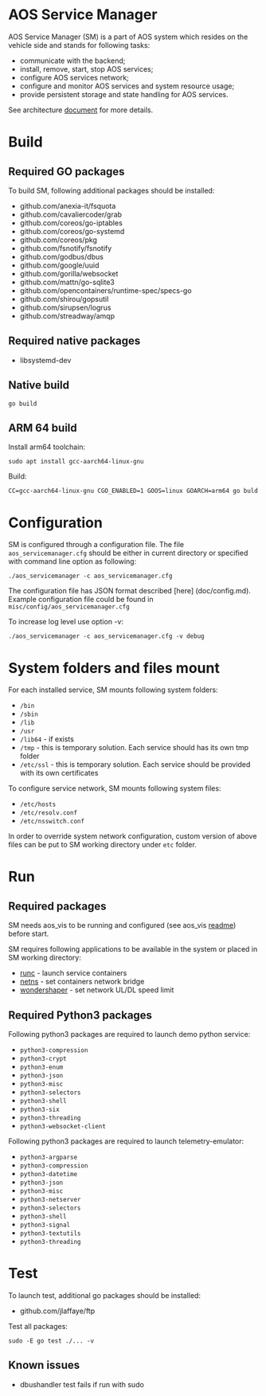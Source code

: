 
# AOS Service Manager

AOS Service Manager (SM) is a part of AOS system which resides on the vehicle side and stands for following tasks:
* communicate with the backend;
* install, remove, start, stop AOS services;
* configure AOS services network;
* configure and monitor AOS services and system resource usage;
* provide persistent storage and state handling for AOS services.

See architecture [document](doc/architecture.md) for more details.

# Build

## Required GO packages

To build SM, following additional packages should be installed:
* github.com/anexia-it/fsquota
* github.com/cavaliercoder/grab
* github.com/coreos/go-iptables
* github.com/coreos/go-systemd
* github.com/coreos/pkg
* github.com/fsnotify/fsnotify
* github.com/godbus/dbus
* github.com/google/uuid
* github.com/gorilla/websocket
* github.com/mattn/go-sqlite3
* github.com/opencontainers/runtime-spec/specs-go
* github.com/shirou/gopsutil
* github.com/sirupsen/logrus
* github.com/streadway/amqp

## Required native packages
* libsystemd-dev

## Native build

```
go build
```

## ARM 64 build

Install arm64 toolchain:
```
sudo apt install gcc-aarch64-linux-gnu
```
Build:

```
CC=gcc-aarch64-linux-gnu CGO_ENABLED=1 GOOS=linux GOARCH=arm64 go buld
```

# Configuration

SM is configured through a configuration file. The file `aos_servicemanager.cfg` should be either in current directory or specified with command line option as following:
```
./aos_servicemanager -c aos_servicemanager.cfg
```
The configuration file has JSON format described [here] (doc/config.md). Example configuration file could be found in `misc/config/aos_servicemanager.cfg`

To increase log level use option -v:
```
./aos_servicemanager -c aos_servicemanager.cfg -v debug
```

# System folders and files mount

For each installed service, SM mounts following system folders:
* `/bin`
* `/sbin`
* `/lib`
* `/usr`
* `/lib64` - if exists
* `/tmp` - this is temporary solution. Each service should has its own tmp folder
* `/etc/ssl` - this is temporary solution. Each service should be provided with its own certificates

To configure service network, SM mounts following system files:
* `/etc/hosts`
* `/etc/resolv.conf`
* `/etc/nsswitch.conf`

In order to override system network configuration, custom version of above files can be put to SM working directory under `etc` folder.

# Run

## Required packages

SM needs aos_vis to be running and configured (see aos_vis [readme](https://gitpct.epam.com/epmd-aepr/aos_vis/blob/master/README.md)) before start.

SM requires following applications to be available in the system or placed in SM working directory:
* [runc](https://github.com/opencontainers/runc) - launch service containers
* [netns](https://github.com/genuinetools/netns) - set containers network bridge
* [wondershaper](https://github.com/magnific0/wondershaper) - set network UL/DL speed limit

## Required Python3 packages

Following python3 packages are required to launch demo python service:
* `python3-compression`
* `python3-crypt`
* `python3-enum`
* `python3-json`
* `python3-misc`
* `python3-selectors`
* `python3-shell`
* `python3-six`
* `python3-threading`
* `python3-websocket-client`

Following python3 packages are required to launch telemetry-emulator:
* `python3-argparse`
* `python3-compression`
* `python3-datetime`
* `python3-json`
* `python3-misc`
* `python3-netserver`
* `python3-selectors`
* `python3-shell`
* `python3-signal`
* `python3-textutils`
* `python3-threading`

# Test

To launch test, additional go packages should be installed:
* github.com/jlaffaye/ftp

Test all packages:

```
sudo -E go test ./... -v
```
## Known issues
* dbushandler test fails if run with sudo

